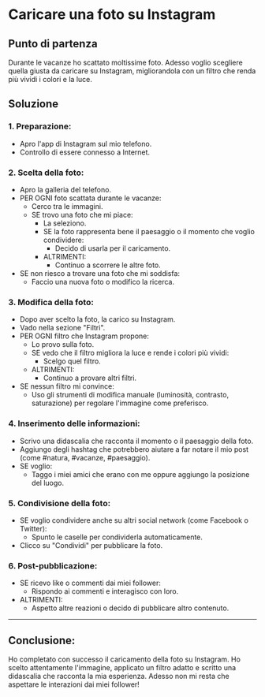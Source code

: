 # Caricare una foto su Instagram

## Punto di partenza
Durante le vacanze ho scattato moltissime foto. Adesso voglio scegliere quella giusta da caricare su Instagram, migliorandola con un filtro che renda più vividi i colori e la luce.

## Soluzione

### 1. Preparazione:
   - Apro l'app di Instagram sul mio telefono.
   - Controllo di essere connesso a Internet.

### 2. Scelta della foto:
   - Apro la galleria del telefono.
   - PER OGNI foto scattata durante le vacanze:
     - Cerco tra le immagini.
     - SE trovo una foto che mi piace:
       - La seleziono.
       - SE la foto rappresenta bene il paesaggio o il momento che voglio condividere:
         - Decido di usarla per il caricamento.
       - ALTRIMENTI:
         - Continuo a scorrere le altre foto.
   - SE non riesco a trovare una foto che mi soddisfa:
     - Faccio una nuova foto o modifico la ricerca.

### 3. Modifica della foto:
   - Dopo aver scelto la foto, la carico su Instagram.
   - Vado nella sezione "Filtri".
   - PER OGNI filtro che Instagram propone:
     - Lo provo sulla foto.
     - SE vedo che il filtro migliora la luce e rende i colori più vividi:
       - Scelgo quel filtro.
     - ALTRIMENTI:
       - Continuo a provare altri filtri.
   - SE nessun filtro mi convince:
     - Uso gli strumenti di modifica manuale (luminosità, contrasto, saturazione) per regolare l'immagine come preferisco.

### 4. Inserimento delle informazioni:
   - Scrivo una didascalia che racconta il momento o il paesaggio della foto.
   - Aggiungo degli hashtag che potrebbero aiutare a far notare il mio post (come #natura, #vacanze, #paesaggio).
   - SE voglio:
     - Taggo i miei amici che erano con me oppure aggiungo la posizione del luogo.

### 5. Condivisione della foto:
   - SE voglio condividere anche su altri social network (come Facebook o Twitter):
     - Spunto le caselle per condividerla automaticamente.
   - Clicco su "Condividi" per pubblicare la foto.

### 6. Post-pubblicazione:
   - SE ricevo like o commenti dai miei follower:
     - Rispondo ai commenti e interagisco con loro.
   - ALTRIMENTI:
     - Aspetto altre reazioni o decido di pubblicare altro contenuto.

---

## Conclusione:
Ho completato con successo il caricamento della foto su Instagram. Ho scelto attentamente l'immagine, applicato un filtro adatto e scritto una didascalia che racconta la mia esperienza. Adesso non mi resta che aspettare le interazioni dai miei follower!
